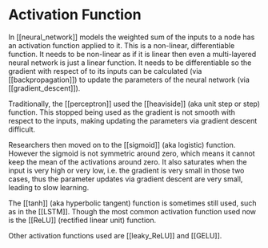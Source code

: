 # Activation Function

In [[neural_network]] models the weighted sum of the inputs to a node has an activation function applied to it. This is a non-linear, differentiable function. It needs to be non-linear as if it is linear then even a multi-layered neural network is just a linear function. It needs to be differentiable so the gradient with respect of to its inputs can be calculated (via [[backpropagation]]) to update the parameters of the neural network (via [[gradient_descent]]).

Traditionally, the [[perceptron]] used the [[heaviside]] (aka unit step or step) function. This stopped being used as the gradient is not smooth with respect to the inputs, making updating the parameters via gradient descent difficult.

Researchers then moved on to the [[sigmoid]] (aka logistic) function. However the sigmoid is not symmetric around zero, which means it cannot keep the mean of the activations around zero. It also saturates when the input is very high or very low, i.e. the gradient is very small in those two cases, thus the parameter updates via gradient descent are very small, leading to slow learning.

The [[tanh]] (aka hyperbolic tangent) function is sometimes still used, such as in the [[LSTM]]. Though the most common activation function used now is the [[ReLU]] (rectified linear unit) function. 

Other activation functions used are [[leaky_ReLU]] and [[GELU]].
